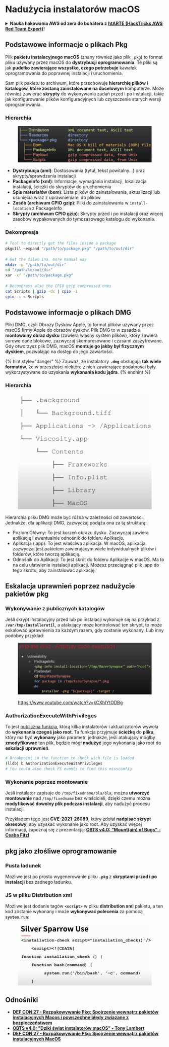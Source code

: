 # Nadużycia instalatorów macOS

<details>

<summary><strong>Nauka hakowania AWS od zera do bohatera z</strong> <a href="https://training.hacktricks.xyz/courses/arte"><strong>htARTE (HackTricks AWS Red Team Expert)</strong></a><strong>!</strong></summary>

Inne sposoby wsparcia HackTricks:

* Jeśli chcesz zobaczyć swoją **firmę reklamowaną w HackTricks** lub **pobrać HackTricks w formacie PDF**, sprawdź [**PLANY SUBSKRYPCYJNE**](https://github.com/sponsors/carlospolop)!
* Zdobądź [**oficjalne gadżety PEASS & HackTricks**](https://peass.creator-spring.com)
* Odkryj [**Rodzinę PEASS**](https://opensea.io/collection/the-peass-family), naszą kolekcję ekskluzywnych [**NFT**](https://opensea.io/collection/the-peass-family)
* **Dołącz do** 💬 [**grupy Discord**](https://discord.gg/hRep4RUj7f) lub [**grupy telegramowej**](https://t.me/peass) lub **śledź** nas na **Twitterze** 🐦 [**@carlospolopm**](https://twitter.com/hacktricks\_live)**.**
* **Podziel się swoimi sztuczkami hakowania, przesyłając PR-y do** [**HackTricks**](https://github.com/carlospolop/hacktricks) i [**HackTricks Cloud**](https://github.com/carlospolop/hacktricks-cloud) na GitHubie.

</details>

## Podstawowe informacje o plikach Pkg

Plik **pakietu instalacyjnego macOS** (znany również jako plik `.pkg`) to format pliku używany przez macOS do **dystrybucji oprogramowania**. Te pliki są jak **pudełko zawierające wszystko, czego potrzebuje** kawałek oprogramowania do poprawnej instalacji i uruchomienia.

Sam plik pakietu to archiwum, które przechowuje **hierarchię plików i katalogów, które zostaną zainstalowane na docelowym** komputerze. Może również zawierać **skrypty** do wykonywania zadań przed i po instalacji, takie jak konfigurowanie plików konfiguracyjnych lub czyszczenie starych wersji oprogramowania.

### Hierarchia

<figure><img src="../../../.gitbook/assets/Pasted Graphic.png" alt="https://www.youtube.com/watch?v=iASSG0_zobQ"><figcaption></figcaption></figure>

* **Dystrybucja (xml)**: Dostosowania (tytuł, tekst powitalny...) oraz skrypty/sprawdzenia instalacji
* **PackageInfo (xml)**: Informacje, wymagania instalacji, lokalizacja instalacji, ścieżki do skryptów do uruchomienia
* **Spis materiałów (bom)**: Lista plików do zainstalowania, aktualizacji lub usunięcia wraz z uprawnieniami do plików
* **Zasób (archiwum CPIO gzip)**: Pliki do zainstalowania w `install-location` z PackageInfo
* **Skrypty (archiwum CPIO gzip)**: Skrypty przed i po instalacji oraz więcej zasobów wypakowanych do tymczasowego katalogu do wykonania.

### Dekompresja
```bash
# Tool to directly get the files inside a package
pkgutil —expand "/path/to/package.pkg" "/path/to/out/dir"

# Get the files ina. more manual way
mkdir -p "/path/to/out/dir"
cd "/path/to/out/dir"
xar -xf "/path/to/package.pkg"

# Decompress also the CPIO gzip compressed ones
cat Scripts | gzip -dc | cpio -i
cpio -i < Scripts
```
## Podstawowe informacje o plikach DMG

Pliki DMG, czyli Obrazy Dysków Apple, to format plików używany przez macOS firmy Apple do obrazów dysków. Plik DMG to w zasadzie **montowalny obraz dysku** (zawiera własny system plików), który zawiera surowe dane blokowe, zazwyczaj skompresowane i czasami zaszyfrowane. Gdy otworzysz plik DMG, macOS **montuje go jakby był fizycznym dyskiem**, pozwalając na dostęp do jego zawartości.

{% hint style="danger" %}
Zauważ, że instalatory **`.dmg`** obsługują **tak wiele formatów**, że w przeszłości niektóre z nich zawierające podatności były wykorzystywane do uzyskania **wykonania kodu jądra**.
{% endhint %}

### Hierarchia

<figure><img src="../../../.gitbook/assets/image (225).png" alt=""><figcaption></figcaption></figure>

Hierarchia pliku DMG może być różna w zależności od zawartości. Jednakże, dla aplikacji DMG, zazwyczaj podąża ona za tą strukturą:

- Poziom Główny: To jest korzeń obrazu dysku. Zazwyczaj zawiera aplikację i ewentualnie odnośnik do folderu Aplikacje.
- Aplikacja (.app): To jest właściwa aplikacja. W macOS, aplikacja zazwyczaj jest pakietem zawierającym wiele indywidualnych plików i folderów, które tworzą aplikację.
- Odnośnik do Aplikacji: To jest skrót do folderu Aplikacje w macOS. Ma to na celu ułatwienie instalacji aplikacji. Możesz przeciągnąć plik .app do tego skrótu, aby zainstalować aplikację.

## Eskalacja uprawnień poprzez nadużycie pakietów pkg

### Wykonywanie z publicznych katalogów

Jeśli skrypt instalacyjny przed lub po instalacji wykonuje się na przykład z **`/var/tmp/Installerutil`**, a atakujący może kontrolować ten skrypt, to może eskalować uprawnienia za każdym razem, gdy zostanie wykonany. Lub inny podobny przykład:

<figure><img src="../../../.gitbook/assets/Pasted Graphic 5.png" alt="https://www.youtube.com/watch?v=iASSG0_zobQ"><figcaption><p><a href="https://www.youtube.com/watch?v=kCXhIYtODBg">https://www.youtube.com/watch?v=kCXhIYtODBg</a></p></figcaption></figure>

### AuthorizationExecuteWithPrivileges

To jest [publiczna funkcja](https://developer.apple.com/documentation/security/1540038-authorizationexecutewithprivileg), którą kilka instalatorów i aktualizatorów wywoła do **wykonania czegoś jako root**. Ta funkcja przyjmuje **ścieżkę** do **pliku**, który ma być **wykonany** jako parametr, jednakże, jeśli atakujący mógłby **zmodyfikować** ten plik, będzie mógł **nadużyć** jego wykonania jako root do **eskalacji uprawnień**.
```bash
# Breakpoint in the function to check wich file is loaded
(lldb) b AuthorizationExecuteWithPrivileges
# You could also check FS events to find this missconfig
```
### Wykonanie poprzez montowanie

Jeśli instalator zapisuje do `/tmp/fixedname/bla/bla`, można **utworzyć montowanie** nad `/tmp/fixedname` bez właścicieli, dzięki czemu można **modyfikować dowolny plik podczas instalacji**, aby nadużyć procesu instalacji.

Przykładem tego jest **CVE-2021-26089**, który zdołał **nadpisać skrypt okresowy**, aby uzyskać wykonanie jako root. Aby uzyskać więcej informacji, zapoznaj się z prezentacją: [**OBTS v4.0: "Mount(ain) of Bugs" - Csaba Fitzl**](https://www.youtube.com/watch?v=jSYPazD4VcE)

## pkg jako złośliwe oprogramowanie

### Pusta ładunek

Możliwe jest po prostu wygenerowanie pliku **`.pkg`** z **skryptami przed i po instalacji** bez żadnego ładunku.

### JS w pliku Distribution xml

Możliwe jest dodanie tagów **`<script>`** w pliku **distribution xml** pakietu, a ten kod zostanie wykonany i może **wykonywać polecenia** za pomocą **`system.run`**:

<figure><img src="../../../.gitbook/assets/image (1043).png" alt=""><figcaption></figcaption></figure>

## Odnośniki

* [**DEF CON 27 - Rozpakowywanie Pkg: Spojrzenie wewnątrz pakietów instalacyjnych Macos i powszechne błędy związane z bezpieczeństwem**](https://www.youtube.com/watch?v=iASSG0\_zobQ)
* [**OBTS v4.0: "Dziki świat instalatorów macOS" - Tony Lambert**](https://www.youtube.com/watch?v=Eow5uNHtmIg)
* [**DEF CON 27 - Rozpakowywanie Pkg: Spojrzenie wewnątrz pakietów instalacyjnych MacOS**](https://www.youtube.com/watch?v=kCXhIYtODBg)
